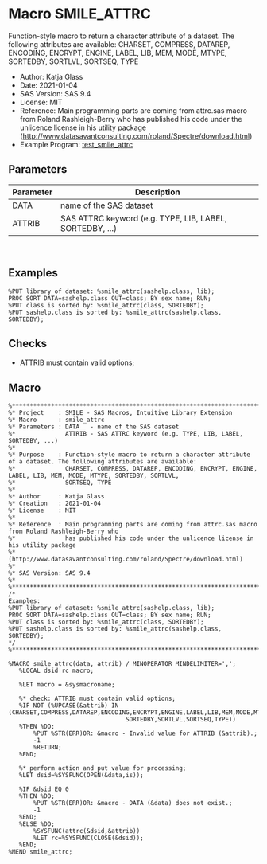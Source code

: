 # Macro SMILE_ATTRC

Function-style macro to return a character attribute of a dataset. The following attributes are available: CHARSET, COMPRESS, DATAREP, ENCODING, ENCRYPT, ENGINE, LABEL, LIB, MEM, MODE, MTYPE, SORTEDBY, SORTLVL, SORTSEQ, TYPE

- Author: Katja Glass
- Date: 2021-01-04
- SAS Version: SAS 9.4
- License: MIT
- Reference: Main programming parts are coming from attrc.sas macro from Roland Rashleigh-Berry who has published his code under the unlicence license in his utility package (http://www.datasavantconsulting.com/roland/Spectre/download.html)
- Example Program: [test_smile_attrc](test_smile_attrc.md)

## Parameters

Parameter | Description
---|---
DATA |name of the SAS dataset
ATTRIB |SAS ATTRC keyword (e.g. TYPE, LIB, LABEL, SORTEDBY, ...)

<br/>


## Examples

```
%PUT library of dataset: %smile_attrc(sashelp.class, lib);
PROC SORT DATA=sashelp.class OUT=class; BY sex name; RUN;
%PUT class is sorted by: %smile_attrc(class, SORTEDBY);
%PUT sashelp.class is sorted by: %smile_attrc(sashelp.class, SORTEDBY);
```

## Checks

- ATTRIB must contain valid options;

## Macro

``` sas linenums="1"
%************************************************************************************************************************;
%* Project    : SMILE - SAS Macros, Intuitive Library Extension
%* Macro      : smile_attrc
%* Parameters : DATA   - name of the SAS dataset
%*              ATTRIB - SAS ATTRC keyword (e.g. TYPE, LIB, LABEL, SORTEDBY, ...)
%*
%* Purpose    : Function-style macro to return a character attribute of a dataset. The following attributes are available:
%*              CHARSET, COMPRESS, DATAREP, ENCODING, ENCRYPT, ENGINE, LABEL, LIB, MEM, MODE, MTYPE, SORTEDBY, SORTLVL,
%*              SORTSEQ, TYPE
%*
%* Author     : Katja Glass
%* Creation   : 2021-01-04
%* License    : MIT
%*
%* Reference  : Main programming parts are coming from attrc.sas macro from Roland Rashleigh-Berry who
%*              has published his code under the unlicence license in his utility package
%*              (http://www.datasavantconsulting.com/roland/Spectre/download.html)
%*
%* SAS Version: SAS 9.4
%*
%************************************************************************************************************************;
/*
Examples:
%PUT library of dataset: %smile_attrc(sashelp.class, lib);
PROC SORT DATA=sashelp.class OUT=class; BY sex name; RUN;
%PUT class is sorted by: %smile_attrc(class, SORTEDBY);
%PUT sashelp.class is sorted by: %smile_attrc(sashelp.class, SORTEDBY);
*/
%************************************************************************************************************************;
 
%MACRO smile_attrc(data, attrib) / MINOPERATOR MINDELIMITER=',';
   %LOCAL dsid rc macro;
 
   %LET macro = &sysmacroname;
 
   %* check: ATTRIB must contain valid options;
   %IF NOT (%UPCASE(&attrib) IN (CHARSET,COMPRESS,DATAREP,ENCODING,ENCRYPT,ENGINE,LABEL,LIB,MEM,MODE,MTYPE,
                                 SORTEDBY,SORTLVL,SORTSEQ,TYPE))
   %THEN %DO;
       %PUT %STR(ERR)OR: &macro - Invalid value for ATTRIB (&attrib).;
       -1
       %RETURN;
   %END;
 
   %* perform action and put value for processing;
   %LET dsid=%SYSFUNC(OPEN(&data,is));
 
   %IF &dsid EQ 0
   %THEN %DO;
       %PUT %STR(ERR)OR: &macro - DATA (&data) does not exist.;
       -1
   %END;
   %ELSE %DO;
       %SYSFUNC(attrc(&dsid,&attrib))
       %LET rc=%SYSFUNC(CLOSE(&dsid));
   %END;
%MEND smile_attrc;
```

